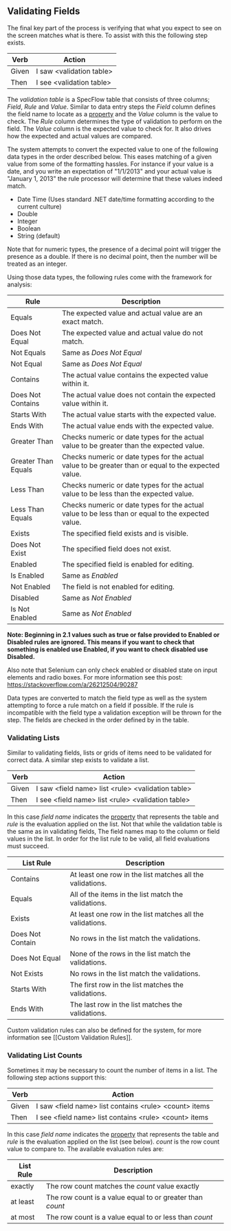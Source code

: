 ## Validating Fields ##

The final key part of the process is verifying that what you expect to see on the screen matches what is there. To assist with this the following step exists.

| Verb | Action |
|------|--------|
| Given | I saw \<validation table\> |
| Then| I see \<validation table\> |

The *validation table* is a SpecFlow table that consists of three columns; *Field*, *Rule* and *Value*. Similar to data entry steps the *Field* column defines the field name to locate as a [property](Page-Model-Properties.md) and the *Value* column is the value to check. The *Rule* column determines the type of validation to perform on the field. The *Value* column is the expected value to check for. It also drives how the expected and actual values are compared. 

The system attempts to convert the expected value to one of the following data types in the order described below. This eases matching of a given value from some of the formatting hassles. For instance if your value is a date, and you write an expectation of "1/1/2013" and your actual value is "January 1, 2013" the rule processor will determine that these values indeed match.

* Date Time (Uses standard .NET date/time formatting according to the current culture)
* Double
* Integer
* Boolean
* String (default)

Note that for numeric types, the presence of a decimal point will trigger the presence as a double. If there is no decimal point, then the number will be treated as an integer.

Using those data types, the following rules come with the framework for analysis:

| Rule | Description |
|------|-------------|
| Equals | The expected value and actual value are an exact match. |
| Does Not Equal | The expected value and actual value do not match. |
| Not Equals | Same as *Does Not Equal* |
| Not Equal  | Same as *Does Not Equal* |
| Contains | The actual value contains the expected value within it. |
| Does Not Contains | The actual value does not contain the expected value within it. |
| Starts With | The actual value starts with the expected value. |
| Ends With | The actual value ends with the expected value. |
| Greater Than | Checks numeric or date types for the actual value to be greater than the expected value. |
| Greater Than Equals | Checks numeric or date types for the actual value to be greater than or equal to the expected value. |
| Less Than | Checks numeric or date types for the actual value to be less than the expected value. |
| Less Than Equals | Checks numeric or date types for the actual value to be less than or equal to the expected value. |
| Exists | The specified field exists and is visible. |
| Does Not Exist | The specified field does not exist. |
| Enabled | The specified field is enabled for editing. |
| Is Enabled | Same as *Enabled* |
| Not Enabled | The field is not enabled for editing. |
| Disabled | Same as *Not Enabled* |
| Is Not Enabled | Same as *Not Enabled* |

**Note: Beginning in 2.1 values such as true or false provided to Enabled or Disabled rules are ignored. This means if you want to check that something is enabled use Enabled, if you want to check disabled use Disabled.**

Also note that Selenium can only check enabled or disabled state on input elements and radio boxes. For more information see this post: https://stackoverflow.com/a/26212504/90287

Data types are converted to match the field type as well as the system attempting to force a rule match on a field if possible. If the rule is incompatible with the field type a validation exception will be thrown for the step. The fields are checked in the order defined by in the table.

### Validating Lists ###

Similar to validating fields, lists or grids of items need to be validated for correct data. A similar step exists to validate a list.

 
| Verb | Action |
|------|--------|
| Given | I saw \<field name\> list \<rule\> \<validation table\> |
| Then| I see \<field name\> list \<rule\> \<validation table\> |

In this case *field name* indicates the [property](Page-Model-Properties.md) that represents the table and *rule* is the evaluation applied on the list. Not that while the validation table is the same as in validating fields, The field names map to the column or field values in the list. In order for the list rule to be valid, all field evaluations must succeed.

| List Rule | Description |
|-----------|-------------|
| Contains | At least one row in the list matches all the validations. |
| Equals | All of the items in the list match the validations. |
| Exists | At least one row in the list matches all the validations. |
| Does Not Contain | No rows in the list match the validations. |
| Does Not Equal | None of the rows in the list match the validations. |
| Not Exists | No rows in the list match the validations. |
| Starts With | The first row in the list matches the validations. |
| Ends With | The last row in the list matches the validations. |

Custom validation rules can also be defined for the system, for more information see [[Custom Validation Rules]].

### Validating List Counts ###

Sometimes it may be necessary to count the number of items in a list. The following step actions support this:
 
| Verb | Action |
|------|--------|
| Given | I saw \<field name\> list contains \<rule\> \<count\> items |
| Then| I see \<field name\> list contains \<rule\> \<count\> items |

In this case *field name* indicates the [property](Page-Model-Properties.md) that represents the table and *rule* is the evaluation applied on the list (see below). *count* is the row count value to compare to. The available evaluation rules are:

| List Rule | Description |
|-----------|-------------|
| exactly | The row count matches the *count* value exactly |
| at least| The row count is a value equal to or greater than *count* |
| at most | The row count is a value equal to or less than *count* |

